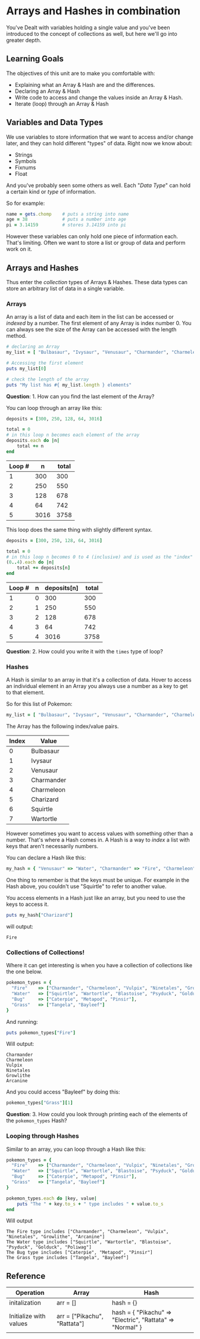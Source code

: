 # Arrays and Hashes in combination
You've Dealt with variables holding a single value and you've been introduced to the concept of collections as well, but here we'll go into greater depth.  

## Learning Goals
The objectives of this unit are to make you comfortable with:
* Explaining what an Array & Hash are and the differences.
* Declaring an Array & Hash
*  Write code to access and change the values inside an Array & Hash.
*  Iterate (loop) through an Array & Hash

## Variables and Data Types
We use variables to store information that we want to access and/or change later, and they can hold different "types" of data.  Right now we know about:
* Strings
* Symbols
* Fixnums
* Float

And you've probably seen some others as well.  Each "*Data Type*" can hold a certain kind or *type* of information.  

So for example:
```ruby
name = gets.chomp    # puts a string into name
age = 38             # puts a number into age
pi = 3.14159		 # stores 3.14159 into pi
```

However these variables can only hold one piece of information each.  That's limiting.  Often we want to store a list or group of data and perform work on it.

## Arrays and Hashes

Thus enter the *collection* types of Arrays & Hashes.  These data types can store an arbitrary list of data in a single variable.  

### Arrays

An array is a list of data and each item in the list can be accessed or *indexed* by a number.  The first element of any Array is index number 0.  You can always see the size of the Array can be accessed with the length method.  

```ruby
# declaring an Array
my_list = [ "Bulbasaur", "Ivysaur", "Venusaur", "Charmander", "Charmeleon", "Charizard", "Squirtle", "Wartortle" ]

# Accessing the first element
puts my_list[0]

# check the length of the array
puts "My list has #{ my_list.length } elements"
```

**Question**:  1.  How can you find the last element of the Array?

You can loop through an array like this:
```ruby
deposits = [300, 250, 128, 64, 3016]

total = 0
# in this loop n becomes each element of the array
deposits.each do |n|
	total += n
end
```
| Loop #  |   n   |   total   |
|---------|-------|-----------|
| 1       |  300  |    300    |
| 2       |  250  |    550    |
| 3       |  128  |    678    |
| 4       |  64   |    742    |
| 5       |  3016 |    3758   |


This loop does the same thing with slightly different syntax.  

```ruby
deposits = [300, 250, 128, 64, 3016]

total = 0
# in this loop n becomes 0 to 4 (inclusive) and is used as the "index" of the array.
(0..4).each do |n|
	total += deposits[n]
end
```
| Loop #  |   n   | deposits[n] |   total   |
|---------|-------|-----------|--------------
| 1       |  0    |    300    |   300       |
| 2       |  1    |    250    |   550       |
| 3       |  2    |    128    |   678       |
| 4       |  3    |    64     |   742       |
| 5       |  4    |    3016   |   3758      |


**Question**: 2.  How could you write it with the `times` type of loop?

### Hashes

A Hash is similar to an array in that it's a collection of data.  Hover to access an individual element in an Array you always use a number as a key to get to that element.

So for this list of Pokemon:
```ruby
my_list = [ "Bulbasaur", "Ivysaur", "Venusaur", "Charmander", "Charmeleon", "Charizard", "Squirtle", "Wartortle" ]
```
The Array has the following index/value pairs.

| Index | Value     |
|-----|-----------|
|  0  | Bulbasaur |
|  1  | Ivysaur   |
|  2  | Venusaur  |
|  3  | Charmander|
|  4  | Charmeleon|
|  5  | Charizard |
|  6  | Squirtle  |
|  7  | Wartortle |

However sometimes you want to access values with something other than a number.  That's where a Hash comes in.  A Hash is a way to *index* a list with keys that aren't necessarily numbers.

You can declare a Hash like this:

```ruby
my_hash = { "Venusaur" => "Water", "Charmander" => "Fire", "Charmeleon" => "Fire", "Charizard" => "Fire", "Squirtle" => "Water", "Wartortle" => "Water" }
```

One thing to remember is that the keys must be unique.  For example in the Hash above, you couldn't use "Squirtle" to refer to another value.

You access elements in a Hash just like an array, but you need to use the keys to access it.
```ruby
puts my_hash["Charizard"]
```

will output:

```
Fire
```

### Collections of Collections!

Where it can get interesting is when you have a collection of collections like the one below.

```ruby
pokemon_types = {
  "Fire"    => ["Charmander", "Charmeleon", "Vulpix", "Ninetales", "Growlithe", "Arcanine"],
  "Water"   => ["Squirtle", "Wartortle", "Blastoise", "Psyduck", "Golduck", "Poliwag"],
  "Bug"     => ["Caterpie", "Metapod", "Pinsir"],
  "Grass"   => ["Tangela", "Bayleef"]
}
```

And running:
```ruby
puts pokemon_types["Fire"]
```

Will output:

```
Charmander
Charmeleon
Vulpix
Ninetales
Growlithe
Arcanine
```

And you could access "Bayleef" by doing this:
```ruby
pokemon_types["Grass"][1]
```

**Question**: 3.  How could you look through printing each of the elements of the `pokemon_types` Hash?

### Looping through Hashes

Similar to an array, you can loop through a Hash like this:

```ruby
pokemon_types = {
  "Fire"    => ["Charmander", "Charmeleon", "Vulpix", "Ninetales", "Growlithe", "Arcanine"],
  "Water"   => ["Squirtle", "Wartortle", "Blastoise", "Psyduck", "Golduck", "Poliwag"],
  "Bug"     => ["Caterpie", "Metapod", "Pinsir"],
  "Grass"   => ["Tangela", "Bayleef"]
}

pokemon_types.each do |key, value|
	puts "The " + key.to_s + " type includes " + value.to_s
end

```

Will output

```
The Fire type includes ["Charmander", "Charmeleon", "Vulpix", "Ninetales", "Growlithe", "Arcanine"]
The Water type includes ["Squirtle", "Wartortle", "Blastoise", "Psyduck", "Golduck", "Poliwag"]
The Bug type includes ["Caterpie", "Metapod", "Pinsir"]
The Grass type includes ["Tangela", "Bayleef"]
```



## Reference

|  Operation     | Array    |  Hash     |
|----------------|----------|-----------|
|  initalization | arr = [] | hash = {} |
| Initialize with values | arr = ["Pikachu", "Rattata"] | hash = { "Pikachu" => "Electric", "Rattata" => "Normal" }|
